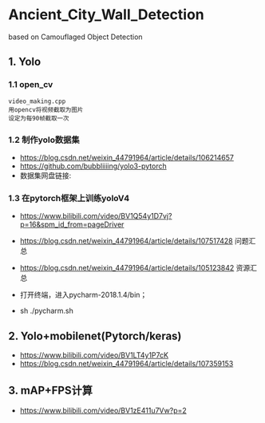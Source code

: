 # Ancient_City_Wall_Detection
based on  Camouflaged Object Detection
## 1. Yolo 
### 1.1 open_cv
    video_making.cpp
    用opencv将视频截取为图片
    设定为每90帧截取一次
### 1.2 制作yolo数据集
- https://blog.csdn.net/weixin_44791964/article/details/106214657
- https://github.com/bubbliiiing/yolo3-pytorch
- 数据集网盘链接:

### 1.3 在pytorch框架上训练yoloV4
- https://www.bilibili.com/video/BV1Q54y1D7vj?p=16&spm_id_from=pageDriver
- https://blog.csdn.net/weixin_44791964/article/details/107517428    问题汇总
- https://blog.csdn.net/weixin_44791964/article/details/105123842    资源汇总

- 打开终端，进入pycharm-2018.1.4/bin；
- sh ./pycharm.sh
## 2. Yolo+mobilenet(Pytorch/keras)
- https://www.bilibili.com/video/BV1LT4y1P7cK
- https://blog.csdn.net/weixin_44791964/article/details/107359153
## 3. mAP+FPS计算
- https://www.bilibili.com/video/BV1zE411u7Vw?p=2
